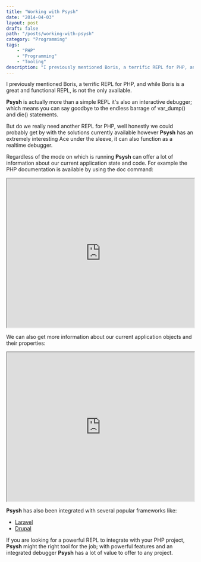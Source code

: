 ```yaml
---
title: "Working with Psysh"
date: "2014-04-03"
layout: post
draft: false
path: "/posts/working-with-psysh"
category: "Programming"
tags:
    - "PHP"
    - "Programming"
    - "Tooling"
description: "I previously mentioned Boris, a terrific REPL for PHP, and while Boris is a great and functional REPL, is not the only available"
---
```


I previously mentioned Boris, a terrific REPL for PHP, and while Boris is a great and functional REPL, is not the only available.

**Psysh** is actually more than a simple REPL it's also an interactive debugger; which means you can say goodbye to the endless barrage of var_dump() and die() statements.



But do we really need another REPL for PHP, well honestly we could probably get by with the solutions currently available however **Psysh** has an extremely interesting Ace under the sleeve, it can also function as a realtime debugger.

Regardless of the mode on which is running **Psysh** can offer a lot of information about our current application state and code. For example the PHP documentation is available by using the doc command:

<!-- INSERT showterm.io -->
<iframe src="https://showterm.io/5581ee8f7c7d8d91e8c61" width="100%" height="400" ></iframe>

We can also get more information about our current application objects and their properties:

<!-- INSERT showterm.io -->
<iframe src="https://showterm.io/eaea65fdda60f865cd205" width="100%" height="400" ></iframe>

**Psysh** has also been integrated with several popular frameworks like:

- [Laravel](https://github.com/ahmadsherif/laravel-**Psysh**)
- [Drupal](https://www.twinbit.it/en/blog/drupal-and-**Psysh**-drupal-repl)

If you are looking for a powerful REPL to integrate with your PHP project, **Psysh** might the right tool for the job; with powerful features and an integrated debugger **Psysh** has a lot of value to offer to any project.
